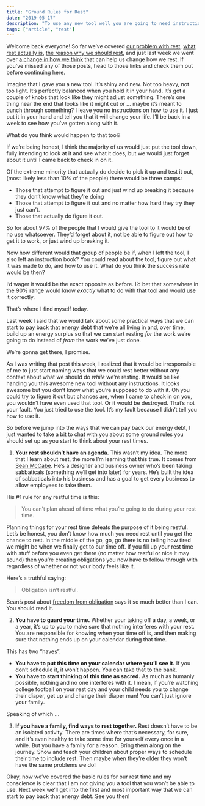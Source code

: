 ```yaml
---
title: "Ground Rules for Rest"
date: "2019-05-17"
description: "To use any new tool well you are going to need instructions."
tags: ["article", "rest"]
---
```


Welcome back everyone! So far we’ve covered [our problem with rest](https://www.richarddubay.com/2019/04/12/our-problem-with-rest/), [what rest actually is](https://www.richarddubay.com/2019/04/19/what-is-rest/), [the reason why we should rest](https://www.richarddubay.com/2019/05/03/the-reason-for-rest/), and just last week we went over [a change in how we think](https://www.richarddubay.com/2019/05/10/a-new-mindset/) that can help us change how we rest. If you’ve missed any of those posts, head to those links and check them out before continuing here.

Imagine that I gave you a new tool. It’s shiny and new. Not too heavy, not too light. It’s perfectly balanced when you hold it in your hand. It’s got a couple of knobs that look like they might adjust something. There’s one thing near the end that looks like it might cut or … maybe it’s meant to punch through something? I leave you no instructions on how to use it. I just put it in your hand and tell you that it will change your life. I’ll be back in a week to see how you’ve gotten along with it.

What do you think would happen to that tool?

If we’re being honest, I think the majority of us would just put the tool down, fully intending to look at it and see what it does, but we would just forget about it until I came back to check in on it.

Of the extreme minority that actually do decide to pick it up and test it out, (most likely less than 10% of the people) there would be three camps:

- Those that attempt to figure it out and just wind up breaking it because they don’t know what they’re doing
- Those that attempt to figure it out and no matter how hard they try they just can’t.
- Those that actually do figure it out.

So for about 97% of the people that I would give the tool to it would be of no use whatsoever. They’d forget about it, not be able to figure out how to get it to work, or just wind up breaking it.

Now how different would that group of people be if, when I left the tool, I also left an instruction book? You could read about the tool, figure out what it was made to do, and how to use it. What do you think the success rate would be then?

I’d wager it would be the exact opposite as before. I’d bet that somewhere in the 90% range would know _exactly_ what to do with that tool and would use it correctly.

That’s where I find myself today.

Last week I said that we would talk about some practical ways that we can start to pay back that energy debt that we’re all living in and, over time, build up an energy surplus so that we can start resting _for_ the work we’re going to do instead of _from_ the work we’ve just done.

We’re gonna get there, I promise.

As I was writing that post this week, I realized that it would be irresponsible of me to just start naming ways that we could rest better without any context about what we should do _while_ we’re resting. It would be like handing you this awesome new tool without any instructions. It looks awesome but you don’t know what you’re supposed to do with it. Oh you could try to figure it out but chances are, when I came to check in on you, you wouldn’t have even used that tool. Or it would be destroyed. That’s not your fault. You just tried to use the tool. It’s my fault because I didn’t tell you how to use it.

So before we jump into the ways that we can pay back our energy debt, I just wanted to take a bit to chat with you about some ground rules you should set up as you start to think about your rest times.

1. **Your rest shouldn’t have an agenda.** This wasn’t my idea. The more that I learn about rest, the more I’m learning that this true. It comes from [Sean McCabe](https://seanwes.com/). He’s a designer and business owner who’s been taking sabbaticals (something we’ll get into later) for years. He’s built the idea of sabbaticals into his business and has a goal to get every business to allow employees to take them.

His #1 rule for any restful time is this:

> You can’t plan ahead of time what you’re going to do during your rest time.

Planning things for your rest time defeats the purpose of it being restful. Let’s be honest, you don’t know how much you need rest until you get the chance to rest. In the middle of the go, go, go there is no telling how tired we might be when we finally get to our time off. If you fill up your rest time with stuff before you even get there (no matter how restful or nice it may sound) then you’re creating obligations you now have to follow through with regardless of whether or not your body feels like it.

Here’s a truthful saying:

> Obligation isn’t restful.

Sean’s post about [freedom from obligation](https://sabbatical.blog/2018/08/freedom-from-obligation/) says it so much better than I can. You should read it.

2. **You have to guard your time.** Whether your taking off a day, a week, or a year, it’s up to you to make sure that nothing interferes with your rest. You are responsible for knowing when your time off is, and then making sure that nothing ends up on your calendar during that time.

This has two “haves”:

- **You have to put this time on your calendar where you’ll see it.** If you don’t schedule it, it won’t happen. You can take that to the bank.
- **You have to start thinking of this time as sacred.** As much as humanly possible, nothing and no one interferes with it. I mean, if you’re watching college football on your rest day and your child needs you to change their diaper, get up and change their diaper man! You can’t just ignore your family.

Speaking of which …

3. **If you have a family, find ways to rest together.** Rest doesn’t have to be an isolated activity. There are times where that’s necessary, for sure, and it’s even healthy to take some time for yourself every once in a while. But you have a family for a reason. Bring them along on the journey. Show and teach your children about proper ways to schedule their time to include rest. Then maybe when they’re older they won’t have the same problems we do!

Okay, now we’ve covered the basic rules for our rest time and my conscience is clear that I am not giving you a tool that you won’t be able to use. Next week we’ll get into the first and most important way that we can start to pay back that energy debt. See you then!
